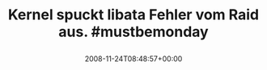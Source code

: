 ---
retweeted: false
source: <a href="http://twitter.com" rel="nofollow">Twitter Web Client</a>
entities:
  hashtags:
  - text: mustbemonday
    indices:
    - '42'
    - '55'
  symbols: []
  user_mentions: []
  urls: []
display_text_range:
- '0'
- '55'
favorite_count: '0'
id_str: '1020569038'
truncated: false
retweet_count: '0'
id: '1020569038'
created_at: Mon Nov 24 08:48:57 +0000 2008
favorited: false
full_text: 'Kernel spuckt libata Fehler vom Raid aus. #mustbemonday'
lang: de
tags:
- mustbemonday
- pesos/twitter
date: '2008-11-24T08:48:57+00:00'
src: https://twitter.com/bascht/status/1020569038
original_url: https://twitter.com/bascht/status/1020569038
type: twitter_tweet
text: 'Kernel spuckt libata Fehler vom Raid aus. #mustbemonday'
title: 'Kernel spuckt libata Fehler vom Raid aus. #mustbemonday

  '

---